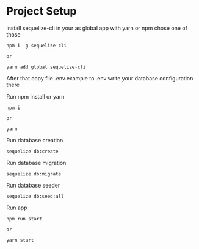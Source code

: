 # Project Setup

install sequelize-cli in your as global app with yarn or npm chose one of those

```
npm i -g sequelize-cli

or

yarn add global sequelize-cli
```

After that copy file .env.example to .env
write your database configuration there


Run npm install or yarn 
```
npm i 

or

yarn 
```

Run database creation 

```
sequelize db:create
```

Run database migration 

```
sequelize db:migrate
```

Run database seeder

```
sequelize db:seed:all
```

Run app 
```
npm run start

or 

yarn start

```
